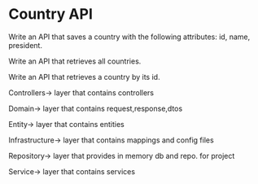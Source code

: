 # Country API

Write an API that saves a country with the following attributes: id, name, president.

Write an API that retrieves all countries.

Write an API that retrieves a country by its id.


Controllers-> layer that contains controllers

Domain-> layer that contains request,response,dtos

Entity-> layer that contains entities

Infrastructure-> layer that contains mappings and config files

Repository-> layer that provides in memory db and repo. for project

Service-> layer that contains services
